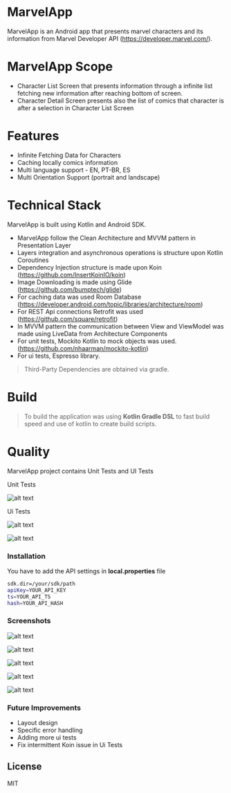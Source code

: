 # MarvelApp

MarvelApp is an Android app that presents marvel characters and its information from Marvel Developer API (https://developer.marvel.com/).

# MarvelApp Scope

  - Character List Screen that presents information through a infinite list fetching new information after reaching bottom of screen.
  - Character Detail Screen presents also the list of comics that character is after a selection in Character List Screen

# Features

  - Infinite Fetching Data for Characters
  - Caching locally comics information 
  - Multi language support - EN, PT-BR, ES
  - Multi Orientation Support (portrait and landscape)

# Technical Stack

MarvelApp is built using Kotlin and Android SDK.

  - MarvelApp follow the Clean Architecture and MVVM pattern in Presentation Layer
  - Layers integration and asynchronous operations is structure upon Kotlin Coroutines 
  - Dependency Injection structure is made upon Koin (https://github.com/InsertKoinIO/koin)
  - Image Downloading is made using Glide (https://github.com/bumptech/glide)
  - For caching data was used Room Database (https://developer.android.com/topic/libraries/architecture/room)
  - For REST Api connections Retrofit was used (https://github.com/square/retrofit)
  - In MVVM pattern the communication between View and ViewModel was made using LiveData from Architecture Components
  - For unit tests, Mockito Kotlin to mock objects was used. (https://github.com/nhaarman/mockito-kotlin)
  - For ui tests, Espresso library.

 
> Third-Party Dependencies are obtained via gradle.

# Build

> To build the application was using **Kotlin Gradle DSL** to fast build speed and use of kotlin to create build scripts.

# Quality

MarvelApp project contains Unit Tests and UI Tests

Unit Tests

![alt text](https://github.com/RodrigoMRodovalho/marvelapp/blob/main/Screenshots/UnitTests.png)

Ui Tests

![alt text](https://github.com/RodrigoMRodovalho/marvelapp/blob/main/Screenshots/UITest_1.png)

![alt text](https://github.com/RodrigoMRodovalho/marvelapp/blob/main/Screenshots/UITest_2.png) 

### Installation

You have to add the API settings in **local.properties** file

```sh
sdk.dir=/your/sdk/path
apiKey=YOUR_API_KEY
ts=YOUR_API_TS
hash=YOUR_API_HASH
```

### Screenshots

![alt text](https://github.com/RodrigoMRodovalho/marvelapp/blob/main/Screenshots/androidCharacterList_1.png)

![alt text](https://github.com/RodrigoMRodovalho/marvelapp/blob/main/Screenshots/androidCharacterList_2.png)

![alt text](https://github.com/RodrigoMRodovalho/marvelapp/blob/main/Screenshots/androidCharacterDetail_1.png)

![alt text](https://github.com/RodrigoMRodovalho/marvelapp/blob/main/Screenshots/androidCharacterDetail_2.png)

![alt text](https://github.com/RodrigoMRodovalho/marvelapp/blob/main/Screenshots/androidCharacterDetail_3.png)

### Future Improvements

- Layout design
- Specific error handling
- Adding more ui tests
- Fix intermittent Koin issue in Ui Tests 
 
License
----
MIT